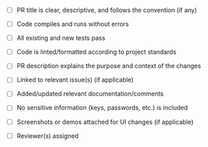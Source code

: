 - [ ] PR title is clear, descriptive, and follows the convention (if any)
- [ ] Code compiles and runs without errors
- [ ] All existing and new tests pass
- [ ] Code is linted/formatted according to project standards
- [ ] PR description explains the purpose and context of the changes
- [ ] Linked to relevant issue(s) (if applicable)
- [ ] Added/updated relevant documentation/comments
- [ ] No sensitive information (keys, passwords, etc.) is included
- [ ] Screenshots or demos attached for UI changes (if applicable)
- [ ] Reviewer(s) assigned

